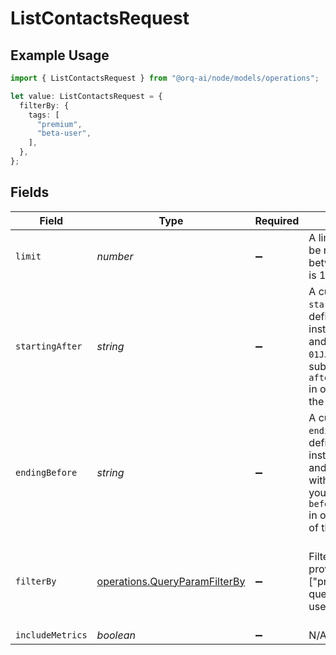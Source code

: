 # ListContactsRequest

## Example Usage

```typescript
import { ListContactsRequest } from "@orq-ai/node/models/operations";

let value: ListContactsRequest = {
  filterBy: {
    tags: [
      "premium",
      "beta-user",
    ],
  },
};
```

## Fields

| Field                                                                                                                                                                                                                                                                                                                                   | Type                                                                                                                                                                                                                                                                                                                                    | Required                                                                                                                                                                                                                                                                                                                                | Description                                                                                                                                                                                                                                                                                                                             | Example                                                                                                                                                                                                                                                                                                                                 |
| --------------------------------------------------------------------------------------------------------------------------------------------------------------------------------------------------------------------------------------------------------------------------------------------------------------------------------------- | --------------------------------------------------------------------------------------------------------------------------------------------------------------------------------------------------------------------------------------------------------------------------------------------------------------------------------------- | --------------------------------------------------------------------------------------------------------------------------------------------------------------------------------------------------------------------------------------------------------------------------------------------------------------------------------------- | --------------------------------------------------------------------------------------------------------------------------------------------------------------------------------------------------------------------------------------------------------------------------------------------------------------------------------------- | --------------------------------------------------------------------------------------------------------------------------------------------------------------------------------------------------------------------------------------------------------------------------------------------------------------------------------------- |
| `limit`                                                                                                                                                                                                                                                                                                                                 | *number*                                                                                                                                                                                                                                                                                                                                | :heavy_minus_sign:                                                                                                                                                                                                                                                                                                                      | A limit on the number of objects to be returned. Limit can range between 1 and 50, and the default is 10                                                                                                                                                                                                                                |                                                                                                                                                                                                                                                                                                                                         |
| `startingAfter`                                                                                                                                                                                                                                                                                                                         | *string*                                                                                                                                                                                                                                                                                                                                | :heavy_minus_sign:                                                                                                                                                                                                                                                                                                                      | A cursor for use in pagination. `starting_after` is an object ID that defines your place in the list. For instance, if you make a list request and receive 20 objects, ending with `01JJ1HDHN79XAS7A01WB3HYSDB`, your subsequent call can include `after=01JJ1HDHN79XAS7A01WB3HYSDB` in order to fetch the next page of the list.       |                                                                                                                                                                                                                                                                                                                                         |
| `endingBefore`                                                                                                                                                                                                                                                                                                                          | *string*                                                                                                                                                                                                                                                                                                                                | :heavy_minus_sign:                                                                                                                                                                                                                                                                                                                      | A cursor for use in pagination. `ending_before` is an object ID that defines your place in the list. For instance, if you make a list request and receive 20 objects, starting with `01JJ1HDHN79XAS7A01WB3HYSDB`, your subsequent call can include `before=01JJ1HDHN79XAS7A01WB3HYSDB` in order to fetch the previous page of the list. |                                                                                                                                                                                                                                                                                                                                         |
| `filterBy`                                                                                                                                                                                                                                                                                                                              | [operations.QueryParamFilterBy](../../models/operations/queryparamfilterby.md)                                                                                                                                                                                                                                                          | :heavy_minus_sign:                                                                                                                                                                                                                                                                                                                      | Filter contacts by tags. Can be provided as JSON object {"tags": ["premium", "beta-user"]} or as query format "tags=premium,beta-user"                                                                                                                                                                                                  | {<br/>"tags": [<br/>"premium",<br/>"beta-user"<br/>]<br/>}                                                                                                                                                                                                                                                                              |
| `includeMetrics`                                                                                                                                                                                                                                                                                                                        | *boolean*                                                                                                                                                                                                                                                                                                                               | :heavy_minus_sign:                                                                                                                                                                                                                                                                                                                      | N/A                                                                                                                                                                                                                                                                                                                                     |                                                                                                                                                                                                                                                                                                                                         |